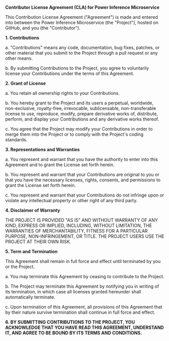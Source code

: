 **Contributor License Agreement (CLA) for Power Inference Microservice**

This Contribution License Agreement ("Agreement") is made and entered into between the Power Inference Microservice (the "Project"), hosted on GitHub, and you (the "Contributor").

**1. Contributions**

a. "Contributions" means any code, documentation, bug fixes, patches, or other material that you submit to the Project through a pull request or any other means.

b. By submitting Contributions to the Project, you agree to voluntarily license your Contributions under the terms of this Agreement.

**2. Grant of License**

a. You retain all ownership rights to your Contributions.

b. You hereby grant to the Project and its users a perpetual, worldwide, non-exclusive, royalty-free, irrevocable, sublicensable, non-transferable license to use, reproduce, modify, prepare derivative works of, distribute, perform, and display your Contributions and any derivative works thereof.

c. You agree that the Project may modify your Contributions in order to merge them into the Project or to comply with the Project's coding standards.

**3. Representations and Warranties**

a. You represent and warrant that you have the authority to enter into this Agreement and to grant the License set forth herein.

b. You represent and warrant that your Contributions are original to you or that you have the necessary licenses, rights, consents, and permissions to grant the License set forth herein.

c. You represent and warrant that your Contributions do not infringe upon or violate any intellectual property or other right of any third party.

**4. Disclaimer of Warranty**

THE PROJECT IS PROVIDED "AS IS" AND WITHOUT WARRANTY OF ANY KIND, EXPRESS OR IMPLIED, INCLUDING, WITHOUT LIMITATION, THE WARRANTIES OF MERCHANTABILITY, FITNESS FOR A PARTICULAR PURPOSE, NON-INFRINGEMENT, OR TITLE. THE PROJECT USERS USE THE PROJECT AT THEIR OWN RISK.

**5. Term and Termination**

This Agreement shall remain in full force and effect until terminated by you or the Project.

a. You may terminate this Agreement by ceasing to contribute to the Project.

b. The Project may terminate this Agreement by notifying you in writing of its termination, in which case all licenses granted hereunder shall automatically terminate.

c. Upon termination of this Agreement, all provisions of this Agreement that by their nature survive termination shall continue in full force and effect.

**6. BY SUBMITTING CONTRIBUTIONS TO THE PROJECT, YOU ACKNOWLEDGE THAT YOU HAVE READ THIS AGREEMENT, UNDERSTAND IT, AND AGREE TO BE BOUND BY ITS TERMS AND CONDITIONS.**
